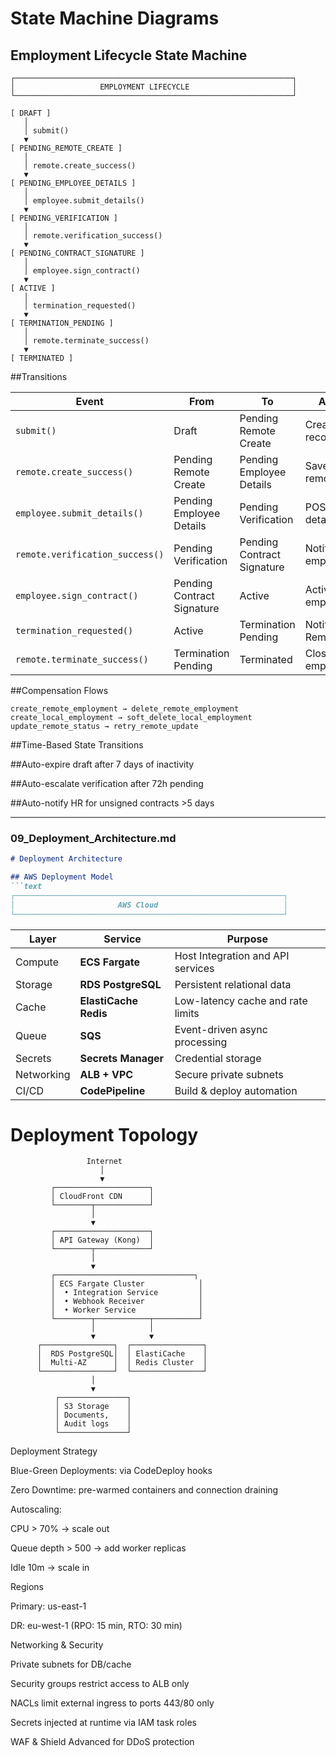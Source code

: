 
# State Machine Diagrams

## Employment Lifecycle State Machine
```text
┌──────────────────────────────────────────────────────────────┐
│                   EMPLOYMENT LIFECYCLE                       │
└──────────────────────────────────────────────────────────────┘

[ DRAFT ]
   │
   │ submit()
   ▼
[ PENDING_REMOTE_CREATE ]
   │
   │ remote.create_success()
   ▼
[ PENDING_EMPLOYEE_DETAILS ]
   │
   │ employee.submit_details()
   ▼
[ PENDING_VERIFICATION ]
   │
   │ remote.verification_success()
   ▼
[ PENDING_CONTRACT_SIGNATURE ]
   │
   │ employee.sign_contract()
   ▼
[ ACTIVE ]
   │
   │ termination_requested()
   ▼
[ TERMINATION_PENDING ]
   │
   │ remote.terminate_success()
   ▼
[ TERMINATED ]
```

##Transitions

| Event                           | From                       | To                         | Action              |
| ------------------------------- | -------------------------- | -------------------------- | ------------------- |
| `submit()`                      | Draft                      | Pending Remote Create      | Create local record |
| `remote.create_success()`       | Pending Remote Create      | Pending Employee Details   | Save remote ID      |
| `employee.submit_details()`     | Pending Employee Details   | Pending Verification       | POST details        |
| `remote.verification_success()` | Pending Verification       | Pending Contract Signature | Notify employee     |
| `employee.sign_contract()`      | Pending Contract Signature | Active                     | Activate employment |
| `termination_requested()`       | Active                     | Termination Pending        | Notify Remote       |
| `remote.terminate_success()`    | Termination Pending        | Terminated                 | Close employment    |


##Compensation Flows

```
create_remote_employment → delete_remote_employment
create_local_employment → soft_delete_local_employment
update_remote_status → retry_remote_update
```

##Time-Based State Transitions

##Auto-expire draft after 7 days of inactivity

##Auto-escalate verification after 72h pending

##Auto-notify HR for unsigned contracts >5 days


---

### **09_Deployment_Architecture.md**
```markdown
# Deployment Architecture

## AWS Deployment Model
```text
┌────────────────────────────────────────────────────────────┐
│                       AWS Cloud                            │
└────────────────────────────────────────────────────────────┘
```

| Layer      | Service               | Purpose                           |
| ---------- | --------------------- | --------------------------------- |
| Compute    | **ECS Fargate**       | Host Integration and API services |
| Storage    | **RDS PostgreSQL**    | Persistent relational data        |
| Cache      | **ElastiCache Redis** | Low-latency cache and rate limits |
| Queue      | **SQS**               | Event-driven async processing     |
| Secrets    | **Secrets Manager**   | Credential storage                |
| Networking | **ALB + VPC**         | Secure private subnets            |
| CI/CD      | **CodePipeline**      | Build & deploy automation         |


# Deployment Topology

                     Internet
                        │
                        ▼
             ┌─────────────────────┐
             │ CloudFront CDN      │
             └────────┬────────────┘
                      │
                      ▼
             ┌─────────────────────┐
             │ API Gateway (Kong)  │
             └────────┬────────────┘
                      │
                      ▼
             ┌───────────────────────────────┐
             │ ECS Fargate Cluster            │
             │  • Integration Service         │
             │  • Webhook Receiver            │
             │  • Worker Service              │
             └────────┬────────────┬──────────┘
                      │            │
                      ▼            ▼
          ┌────────────────┐  ┌────────────────┐
          │  RDS PostgreSQL│  │ ElastiCache    │
          │  Multi-AZ      │  │ Redis Cluster  │
          └────────────────┘  └────────────────┘
                      │
                      ▼
              ┌───────────────┐
              │ S3 Storage    │
              │ Documents,    │
              │ Audit logs    │
              └───────────────┘

Deployment Strategy

Blue-Green Deployments: via CodeDeploy hooks

Zero Downtime: pre-warmed containers and connection draining

Autoscaling:

CPU > 70% → scale out

Queue depth > 500 → add worker replicas

Idle 10m → scale in

Regions

Primary: us-east-1

DR: eu-west-1 (RPO: 15 min, RTO: 30 min)

Networking & Security

Private subnets for DB/cache

Security groups restrict access to ALB only

NACLs limit external ingress to ports 443/80 only

Secrets injected at runtime via IAM task roles

WAF & Shield Advanced for DDoS protection
